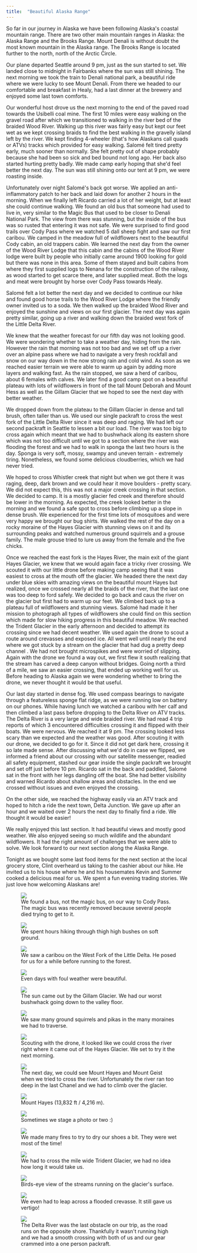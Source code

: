 ```yaml
---
title:  "Beautiful Alaska Range"
---
```



So far in our journey in Alaska we have been following Alaska's coastal mountain range. There are two other main mountain ranges in Alaska: the Alaska Range and the Brooks Range. Mount Denali is without doubt the most known mountain in the Alaska range. The Brooks Range is located further to the north, north of the Arctic Circle.

Our plane departed Seattle around 9 pm, just as the sun started to set. We landed close to midnight in Fairbanks where the sun was still shining. The next morning we took the train to Denali national park, a beautiful ride where we were lucky to see Mount Denali. From there we headed to our comfortable and breakfast in Healy, had a last dinner at the brewery and enjoyed some last town comforts. 

Our wonderful host drove us the next morning to the end of the paved road towards the Usibelli coal mine. The first 10 miles were easy walking on the gravel road after which we transitioned to walking in the river bed of the braided Wood River. Walking up this river was fairly easy but kept our feet wet as we kept crossing braids to find the best walking in the gravelly island left by the river. We kept finding 4-wheeler (that's how Alaskans call quads or ATVs) tracks which provided for easy walking. Salomé felt tired pretty early, much sooner than normally. She felt pretty out of shape probably because she had been so sick and bed bound not long ago. Her back also started hurting pretty badly. We made camp early hoping that she'd feel better the next day. The sun was still shining onto our tent at 9 pm, we were roasting inside.

Unfortunately over night Salomé's back got worse. We applied an anti-inflammatory patch to her back and laid down for another 2 hours in the morning. When we finally left Ricardo carried a lot of her weight, but at least she could continue walking. We found an old bus that someone had used to live in, very similar to the Magic Bus that used to be closer to Denali National Park. The view from there was stunning, but the inside of the bus was so rusted that entering it was not safe. We were surprised to find good trails over Cody Pass where we watched 5 dall sheep fight and saw our first caribou. We camped in the meadow full of wildflowers next to the beautiful Cody cabin, an old trappers cabin. We learned the next day from the owner of the Wood River Lodge that this cabin and the cabins of the Wood River lodge were built by people who initially came around 1900 looking for gold but there was none in this area. Some of them stayed and built cabins from where they first supplied logs to Nenana for the construction of the railway, as wood started to get scarce there, and later supplied meat. Both the logs and meat were brought by horse over Cody Pass towards Healy.

Salomé felt a lot better the next day and we decided to continue our hike and found good horse trails to the Wood River Lodge where the friendly owner invited us to a soda. We then walked up the braided Wood River and enjoyed the sunshine and views on our first glacier. The next day was again pretty similar, going up a river and walking down the braided west fork of the Little Delta River.

We knew that the weather forecast for our fifth day was not looking good. We were wondering whether to take a weather day, hiding from the rain. However the rain that morning was not too bad and we set off up a river over an alpine pass where we had to navigate a very fresh rockfall and snow on our way down in the now strong rain and cold wind. As soon as we reached easier terrain we were able to warm up again by adding more layers and walking fast. As the rain stopped, we saw a herd of caribou, about 6 females with calves. We later find a good camp spot on a beautiful plateau with lots of wildflowers in front of the tall Mount Deborah and Mount Hess as well as the Gillam Glacier that we hoped to see the next day with better weather. 

We dropped down from the plateau to the Gillam Glacier in dense and tall brush, often taller than us. We used our single packraft to cross the west fork of the Little Delta River since it was deep and raging. We had left our second packraft in Seattle to lessen a bit our load. The river was too big to cross again which meant that we had to bushwhack along its eastern shore which was not too difficult until we got to a section where the river was flooding the forest and we had to walk in sponga the last two hours is the day. Sponga is very soft, mossy, swampy and uneven terrain - extremely tiring. Nonetheless, we found some delicious cloudberries, which we had never tried.

We hoped to cross Whistler creek that night but when we got there it was raging, deep, dark brown and we could hear it move boulders - pretty scary. We did not expect this, this was not a major creek crossing in that section. We decided to camp. It is a mostly glacier fed creek and therefore should be lower in the morning. As expected, the creek looked better in the morning and we found a safe spot to cross before climbing up a slope in dense brush. We experienced for the first time lots of mosquitoes and were very happy we brought our bug shirts. We walked the rest of the day on a rocky moraine of the Hayes Glacier with stunning views on it and its surrounding peaks and watched numerous ground squirrels and a grouse family. The male grouse tried to lure us away from the female and the five chicks.

Once we reached the east fork is the Hayes River, the main exit of the giant Hayes Glacier, we knew that we would again face a tricky river crossing. We scouted it with our little drone before making camp seeing that it was easiest to cross at the mouth off the glacier. We headed there the next day under blue skies with amazing views on the beautiful mount Hayes but realized, once we crossed nearly all the braids of the river, that the last one was too deep to ford safely. We decided to go back and caus the river on the glacier but first had to warm up our feet. We climbed back up to a plateau full of wildflowers and stunning views. Salomé had made it her mission to photograph all types of wildflowers she could find on this section which made for slow hiking progress in this beautiful meadow. We reached the Trident Glacier in the early afternoon and decided to attempt its crossing since we had decent weather. We used again the drone to scout a route around crevasses and exposed ice. All went well until nearly the end where we got stuck by a stream on the glacier that had dug a pretty deep channel . We had not brought microspikes and were worried of slipping. Again with the drone we found a way out, we first flew it south realizing that the stream has carved a deep canyon without bridges. Going north a third of a mile, we saw an easier crossing, that ended up working well for us. Before heading to Alaska again we were wondering whether to bring the drone, we never thought it would be that useful.

Our last day started in dense fog. We used compass bearings to navigate through a featureless sponge flat ridge, as we were running low on battery on our phones. While having lunch we watched a caribou with her calf and then climbed a last pass before dropping to the Delta River on ATV tracks. The Delta River is a very large and wide braided river. We had read 4 trip reports of which 3 encountered difficulties crossing it and flipped with their boats. We were nervous. We reached it at 9 pm. The crossing looked less scary than we expected and the weather was good. After scouting it with our drone, we decided to go for it. Since it did not get dark here, crossing it so late made sense. After discussing what we'd do in case we flipped, we informed a friend about our crossing with our satellite messenger, readied all safety equipment, stashed our gear inside the single packraft we brought and set off just before 10 pm. Ricardo sat in the back and paddled, Salomé sat in the front with her legs dangling off the boat. She had better visibility and warned Ricardo about shallow areas and obstacles. In the end we crossed without issues and even enjoyed the crossing.

On the other side, we reached the highway easily via an ATV track and hoped to hitch a ride the next town, Delta Junction. We gave up after an hour and we waited over 2 hours the next day to finally find a ride. We thought it would be easier!

We really enjoyed this last section. It had beautiful views and mostly good weather. We also enjoyed seeing so much wildlife and the abundant wildflowers. It had the right amount of challenges that we were able to solve. We look forward to our next section along the Alaska Range.

Tonight as we bought some last food items for the next section at the local grocery store, Clint overheard us taking to the cashier about our hike. He invited us to his house where he and his housemates Kevin and Summer cooked a delicious meal for us. We spent a fun evening trading stories. We just love how welcoming Alaskans are!

<figure>
    <img src="/assets/images/07-20/bus2.jpg">
        <figcaption>
We found a bus, not the magic bus, on our way to Cody Pass. The magic bus was recently removed because several people died trying to get to it.
    </figcaption>
</figure>
<figure>
    <img src="/assets/images/07-20/bush.jpg">
        <figcaption>
We spent hours hiking through thigh high bushes on soft ground.
    </figcaption>
</figure>

<figure>
    <img src="/assets/images/07-20/caribou.jpg">
        <figcaption>
We saw a caribou on the West Fork of the Little Delta. He posed for us for a while before running to the forest.
    </figcaption>
</figure>

<figure>
    <img src="/assets/images/07-20/valley.jpg">
        <figcaption>
Even days with foul weather were beautiful.
    </figcaption>
</figure>
<figure>
    <img src="/assets/images/07-20/gillam-glacier.jpg">
        <figcaption>
The sun came out by the Gillam Glacier. We had our worst bushwhack going down to the valley floor.
    </figcaption>
</figure>

<figure>
    <img src="/assets/images/07-20/squirrel.jpg">
        <figcaption>
We saw many ground squirrels and pikas in the many moraines we had to traverse.
    </figcaption>
</figure>
<figure>
    <img src="/assets/images/07-20/hayes-crossing.jpg">
        <figcaption>
Scouting with the drone, it looked like we could cross the river right where it came out of the Hayes Glacier. We set to try it the next morning.
    </figcaption>
</figure>
<figure>
    <img src="/assets/images/07-20/crossing.jpg">
        <figcaption>
The next day, we could see Mount Hayes and Mount Geist when we tried to cross the river. Unfortunately the river ran too deep in the last Chanel and we had to climb over the glacier.
    </figcaption>
</figure>



<figure>
    <img src="/assets/images/07-20/hayes.jpg">
        <figcaption>
Mount Hayes (13,832 ft / 4,216 m).
    </figcaption>
</figure>
<figure>
    <img src="/assets/images/07-20/us.jpg">
        <figcaption>
Sometimes we stage a photo or two :)
    </figcaption>
</figure>

<figure>
    <img src="/assets/images/07-20/fire.jpg">
        <figcaption>
We made many fires to try to dry our shoes a bit. They were wet most of the time!
    </figcaption>
</figure>

<figure>
    <img src="/assets/images/07-20/trident-glacier.jpg">
        <figcaption>
We had to cross the mile wide Trident Glacier, we had no idea how long it would take us.
    </figcaption>
</figure>
<figure>
    <img src="/assets/images/07-20/canyon2.jpg">
        <figcaption>
Birds-eye view of the streams running on the glacier's surface.
    </figcaption>
</figure>

<figure>
    <img src="/assets/images/07-20/crevasse.jpg">
        <figcaption>
We even had to leap across a flooded crevasse. It still gave us vertigo!
    </figcaption>
</figure>
<figure>
    <img src="/assets/images/07-20/delta.jpg">
        <figcaption>
The Delta River was the last obstacle on our trip, as the road runs on the opposite shore. Thankfully it wasn't running high and we had a smooth crossing with both of us and our gear crammed into a one person packraft.
    </figcaption>
</figure>

